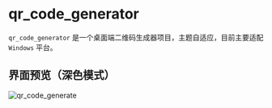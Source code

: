 # qr_code_generator

`qr_code_generator` 是一个桌面端二维码生成器项目，主题自适应，目前主要适配 `Windows` 平台。

## 界面预览（深色模式）

![qr_code_generate](http://124.71.107.97/resources/images/qr_code_generate.png)